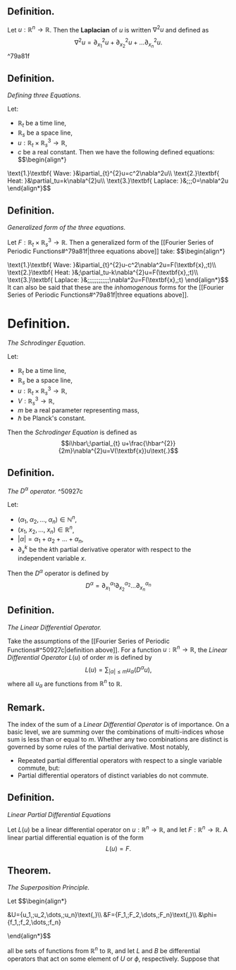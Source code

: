 ## Definition.

Let $u:\mathbb{R}^{n}\rightarrow \mathbb{R}$. Then the **Laplacian** of $u$ is written $\nabla^{2}u$ and defined as
$$\nabla^{2}u=\partial_{x_1}^{2}u+\partial_{x_2}^{2}u+\dots\partial_{x_n}^{2}u\text{.}$$ ^79a81f

## Definition. 
*Defining three Equations.*

Let:
- $\mathbb{R}_{t}$ be a time line,
- $\mathbb{R}_{s}$ be a space line,
- $u:\mathbb{R}_{t}\times\mathbb{R}_{s}^{3}\rightarrow \mathbb{R}$,
- $c$ be a real constant.
Then we have the following defined equations:
$$\begin{align*}

\text{1.}\textbf{ Wave: }&\partial_{t}^{2}u=c^2\nabla^2u\\\\
\text{2.}\textbf{ Heat: }&\partial_tu=k\nabla^{2}u\\\\
\text{3.}\textbf{ Laplace: }&\;\;\;0=\nabla^2u
\end{align*}$$

## Definition.
*Generalized form of the three equations.*

Let $F:\mathbb{R}_{t}\times\mathbb{R}_{s}^{3}\rightarrow \mathbb{R}$. Then a generalized form of the [[Fourier Series of Periodic Functions#^79a81f|three equations above]] take:
$$\begin{align*}

\text{1.}\textbf{ Wave: }&\partial_{t}^{2}u-c^2\nabla^2u=F(\textbf{x},\;t)\\\\
\text{2.}\textbf{ Heat: }&\;\partial_tu-k\nabla^{2}u=F(\textbf{x},\;t)\\\\
\text{3.}\textbf{ Laplace: }&\;\;\;\;\;\;\;\;\;\;\;\;\nabla^2u=F(\textbf{x},\;t)
\end{align*}$$
It can also be said that these are the *inhomogenous* forms for the [[Fourier Series of Periodic Functions#^79a81f|three equations above]]. 

# Definition.
*The Schrodinger Equation*.

Let:
- $\mathbb{R}_{t}$ be a time line,
- $\mathbb{R}_{s}$ be a space line,
- $u:\mathbb{R}_{t}\times\mathbb{R}_{s}^{3}\rightarrow \mathbb{R}$,
- $V:\mathbb{R}_{s}^{3}\rightarrow \mathbb{R}$,
- $m$ be a real parameter representing mass,
- $\hbar$ be Planck's constant.

Then the *Schrodinger Equation* is defined as 
$$i\hbar\;\partial_{t} u+\frac{\hbar^{2}}{2m}\nabla^{2}u=V(\textbf{x})u\text{.}$$

## Definition.
*The $D^{\alpha}$ operator.* ^50927c

Let:
- $(\alpha_1,\;\alpha_2,\dots,\;\alpha_n)\in\mathbb{N}^{n}$,
- $(x_1,\;x_2,\dots,\;x_n)\in\mathbb{R}^{n}$,
- $|\alpha|=\alpha_1+\alpha_2+\dots+\alpha_n$,
- $\partial_x^k$ be the $k$th partial derivative operator with respect to the independent variable $x$.

Then the $D^{\alpha}$ operator is defined by 
$$D^{\alpha}=\partial^{\alpha_1}_{x_1}\partial^{\alpha_2}_{x_2}\dots\partial^{\alpha_n}_{x_n}$$

## Definition.
*The Linear Differential Operator.*

Take the assumptions of the [[Fourier Series of Periodic Functions#^50927c|definition above]]. For a function $u:\mathbb{R}^{n}\rightarrow\mathbb{R}$, the *Linear Differential Operator* $L(u)$ of order $m$ is defined by
$$L(u)=\sum_{|\alpha|\leq m}u_\alpha(D^{\alpha}u)\text{,}$$
where all $u_{\alpha}$ are functions from $\mathbb{R}^{n}$ to $\mathbb{R}$.

## Remark.

The index of the sum of a *Linear Differential Operator* is of importance. On a basic level, we are summing over the combinations of multi-indices whose sum is less than or equal to $m$. Whether any two combinations are distinct is governed by some rules of the partial derivative. Most notably,
- Repeated partial differential operators with respect to a single variable commute, but:
- Partial differential operators of distinct variables do not commute.

## Definition.
*Linear Partial Differential Equations*

Let $L(u)$ be a linear differential operator on $u:\mathbb{R}^{n}\rightarrow\mathbb{R}$, and let $F:\mathbb{R}^{n}\rightarrow\mathbb{R}$. A linear partial differential equation is of the form
$$L(u)=F\text{.}$$

## Theorem.
*The Superposition Principle.*

Let 
$$\begin{align*}

&U=\{u_1,\;u_2,\dots,\;u_n\}\text{,}\\\\
&F=\{F_1,\;F_2,\dots,\;F_n\}\text{,}\\\\
&\phi=\{f_1,\;f_2,\dots,\;f_n\}

\end{align*}$$

all be sets of functions from $\mathbb{R}^{n}$ to $\mathbb{R}$, and let $L$ and $B$ be differential operators that act on some element of $U$ or $\phi$, respectively. Suppose that 